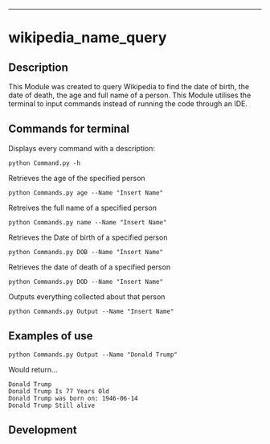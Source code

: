 
---
# wikipedia_name_query


## Description


This Module was created to query Wikipedia to find the date of birth, the date of death, the age and full name of a person.
This Module utilises the terminal to input commands instead of running the code through an IDE.
## Commands for terminal


Displays every command with a description: 

``` 
python Command.py -h
```  

Retrieves the age of the specified person

```
python Commands.py age --Name "Insert Name"
```  

Retreives the full name of a specified person

```
python Commands.py name --Name "Insert Name"
```

Retrieves the Date of birth of a specified person

```
python Commands.py DOB --Name "Insert Name"
```

Retrieves the date of death of a specified person

```
python Commands.py DOD --Name "Insert Name"
```

Outputs everything collected about that person

```
python Commands.py Output --Name "Insert Name"
``` 

## Examples of use

```
python Commands.py Output --Name "Donald Trump" 
```

Would return... 


```
Donald Trump 
Donald Trump Is 77 Years Old  
Donald Trump was born on: 1946-06-14  
Donald Trump Still alive  
```





## Development



